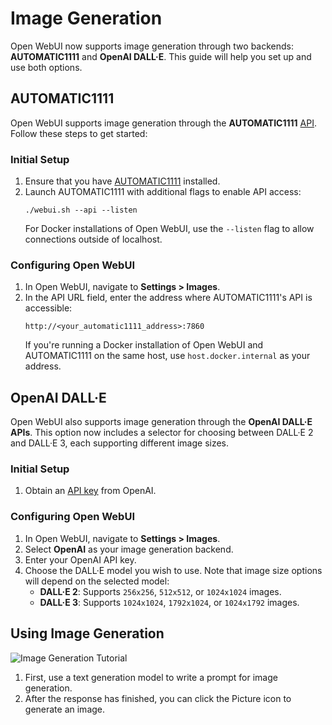 # Image Generation

Open WebUI now supports image generation through two backends: **AUTOMATIC1111** and **OpenAI DALL·E**. This guide will help you set up and use both options.

## AUTOMATIC1111

Open WebUI supports image generation through the **AUTOMATIC1111** [API](https://github.com/AUTOMATIC1111/stable-diffusion-webui/wiki/API). Follow these steps to get started:

### Initial Setup

1. Ensure that you have [AUTOMATIC1111](https://github.com/AUTOMATIC1111/stable-diffusion-webui) installed.
2. Launch AUTOMATIC1111 with additional flags to enable API access:
   ```
   ./webui.sh --api --listen
   ```
   For Docker installations of Open WebUI, use the `--listen` flag to allow connections outside of localhost.

### Configuring Open WebUI

1. In Open WebUI, navigate to **Settings > Images**.
2. In the API URL field, enter the address where AUTOMATIC1111's API is accessible:
   ```
   http://<your_automatic1111_address>:7860
   ```
   If you're running a Docker installation of Open WebUI and AUTOMATIC1111 on the same host, use `host.docker.internal` as your address.

## OpenAI DALL·E

Open WebUI also supports image generation through the **OpenAI DALL·E APIs**. This option now includes a selector for choosing between DALL·E 2 and DALL·E 3, each supporting different image sizes.

### Initial Setup

1. Obtain an [API key](https://platform.openai.com/api-keys) from OpenAI.

### Configuring Open WebUI

1. In Open WebUI, navigate to **Settings > Images**.
2. Select **OpenAI** as your image generation backend.
3. Enter your OpenAI API key.
4. Choose the DALL·E model you wish to use. Note that image size options will depend on the selected model:
   - **DALL·E 2**: Supports `256x256`, `512x512`, or `1024x1024` images.
   - **DALL·E 3**: Supports `1024x1024`, `1792x1024`, or `1024x1792` images.

## Using Image Generation

![Image Generation Tutorial](/img/tutorial_image_generation.png)

1. First, use a text generation model to write a prompt for image generation.
2. After the response has finished, you can click the Picture icon to generate an image.
